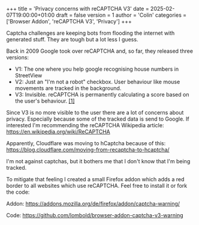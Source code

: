 +++
title = 'Privacy concerns with reCAPTCHA V3'
date = 2025-02-07T19:00:00+01:00
draft = false
version = 1
author = 'Colin'
categories = ['Browser Addon', 'reCAPTCHA V3', 'Privacy']
+++

Captcha challenges are keeping bots from flooding the internet with generated stuff. They are tough but a lot less I guess.

Back in 2009 Google took over reCAPTCHA and, so far, they released three versions: 
* V1: The one where you help google recognising house numbers in StreetView
* V2: Just an "I'm not a robot" checkbox. User behaviour like mouse movements are tracked in the background.
* V3: Invisible. reCAPTCHA is permanently calculating a score based on the user's behaviour. [[1]](https://developers.google.com/recaptcha/docs/v3)

Since V3 is no more visible to the user there are a lot of concerns about privacy. Especially because some of the tracked data is send to Google. If interested I'm recommending the reCAPTCHA Wikipedia article: https://en.wikipedia.org/wiki/ReCAPTCHA

Apparently, Cloudflare was moving to hCaptcha because of this: https://blog.cloudflare.com/moving-from-recaptcha-to-hcaptcha/

I'm not against captchas, but it bothers me that I don't know that I'm being tracked.

To mitigate that feeling I created a small Firefox addon which adds a red border to all websites which use reCAPTCHA. Feel free to install it or fork the code: 

Addon: https://addons.mozilla.org/de/firefox/addon/captcha-warning/

Code: https://github.com/lombold/browser-addon-captcha-v3-warning




